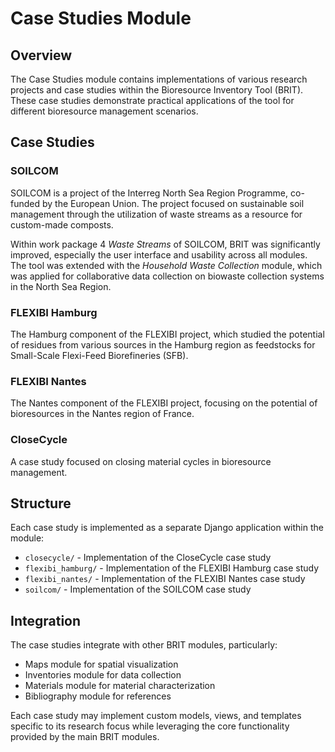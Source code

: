 # Case Studies Module

## Overview
The Case Studies module contains implementations of various research projects and case studies within the Bioresource Inventory Tool (BRIT). These case studies demonstrate practical applications of the tool for different bioresource management scenarios.

## Case Studies

### SOILCOM
SOILCOM is a project of the Interreg North Sea Region Programme, co-funded by the European Union. The project focused on sustainable soil management through the utilization of waste streams as a resource for custom-made composts. 

Within work package 4 *Waste Streams* of SOILCOM, BRIT was significantly improved, especially the user interface and usability across all modules. The tool was extended with the *Household Waste Collection* module, which was applied for collaborative data collection on biowaste collection systems in the North Sea Region.

### FLEXIBI Hamburg
The Hamburg component of the FLEXIBI project, which studied the potential of residues from various sources in the Hamburg region as feedstocks for Small-Scale Flexi-Feed Biorefineries (SFB).

### FLEXIBI Nantes
The Nantes component of the FLEXIBI project, focusing on the potential of bioresources in the Nantes region of France.

### CloseCycle
A case study focused on closing material cycles in bioresource management.

## Structure
Each case study is implemented as a separate Django application within the module:
- `closecycle/` - Implementation of the CloseCycle case study
- `flexibi_hamburg/` - Implementation of the FLEXIBI Hamburg case study
- `flexibi_nantes/` - Implementation of the FLEXIBI Nantes case study
- `soilcom/` - Implementation of the SOILCOM case study

## Integration
The case studies integrate with other BRIT modules, particularly:
- Maps module for spatial visualization
- Inventories module for data collection
- Materials module for material characterization
- Bibliography module for references

Each case study may implement custom models, views, and templates specific to its research focus while leveraging the core functionality provided by the main BRIT modules.